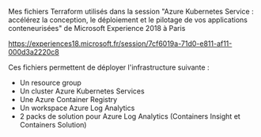 Mes fichiers Terraform utilisés dans la session "Azure Kubernetes Service : accélérez la conception, le déploiement et le pilotage de vos applications conteneurisées" de Microsoft Experience 2018 à Paris

https://experiences18.microsoft.fr/session/7cf6019a-71d0-e811-af11-000d3a2220c8 

Ces fichiers permettent de déployer l'infrastructure suivante : 
- Un resource group
- Un cluster Azure Kubernetes Services
- Une Azure Container Registry
- Un workspace Azure Log Analytics
- 2 packs de solution pour Azure Log Analytics (Containers Insight et Containers Solution)

